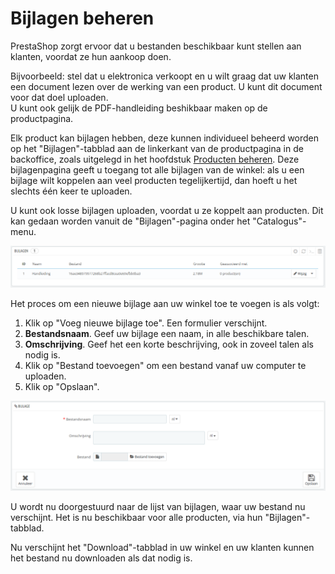 # Bijlagen beheren

PrestaShop zorgt ervoor dat u bestanden beschikbaar kunt stellen aan klanten, voordat ze hun aankoop doen.

Bijvoorbeeld: stel dat u elektronica verkoopt en u wilt graag dat uw klanten een document lezen over de werking van een product. U kunt dit document voor dat doel uploaden.\
U kunt ook gelijk de PDF-handleiding beshikbaar maken op de productpagina.

Elk product kan bijlagen hebben, deze kunnen individueel beheerd worden op het "Bijlagen"-tabblad aan de linkerkant van de productpagina in de backoffice, zoals uitgelegd in het hoofdstuk [Producten beheren](producten-beheren.md). Deze bijlagenpagina geeft u toegang tot alle bijlagen van de winkel: als u een bijlage wilt koppelen aan veel producten tegelijkertijd, dan hoeft u het slechts één keer te uploaden.

U kunt ook losse bijlagen uploaden, voordat u ze koppelt aan producten. Dit kan gedaan worden vanuit de "Bijlagen"-pagina onder het "Catalogus"-menu.

![](../../../.gitbook/assets/39420051.png)

Het proces om een nieuwe bijlage aan uw winkel toe te voegen is als volgt:

1. Klik op "Voeg nieuwe bijlage toe". Een formulier verschijnt.
2. **Bestandsnaam**. Geef uw bijlage een naam, in alle beschikbare talen.
3. **Omschrijving**. Geef het een korte beschrijving, ook in zoveel talen als nodig is.
4. Klik op "Bestand toevoegen" om een bestand vanaf uw computer te uploaden.
5. Klik op "Opslaan".

![](../../../.gitbook/assets/39420052.png)

U wordt nu doorgestuurd naar de lijst van bijlagen, waar uw bestand nu verschijnt. Het is nu beschikbaar voor alle producten, via hun "Bijlagen"-tabblad.

Nu verschijnt het "Download"-tabblad in uw winkel en uw klanten kunnen het bestand nu downloaden als dat nodig is.
